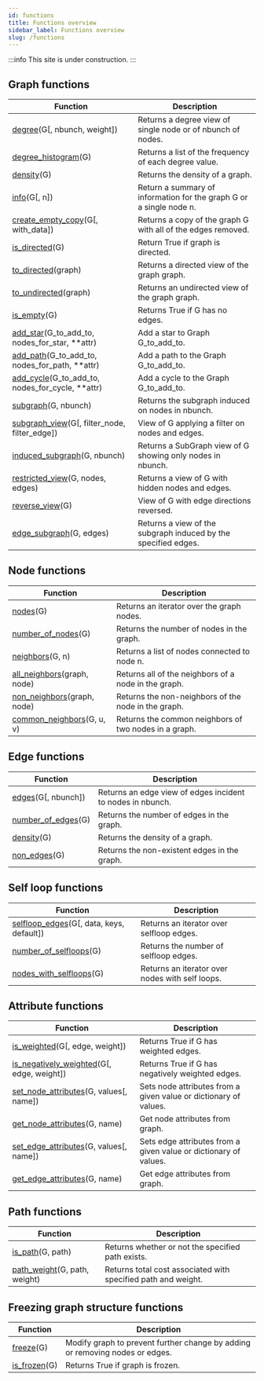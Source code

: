 ```yaml
---
id: functions
title: Functions overview
sidebar_label: Functions overview
slug: /functions
---
```


:::info
This site is under construction.
:::

## Graph functions

| Function | Description |
| -------- | ----------- |
| [degree](https://networkx.org/documentation/stable/reference/generated/networkx.classes.function.degree.html#networkx.classes.function.degree)(G[, nbunch, weight]) | Returns a degree view of single node or of nbunch of nodes.   |
| [degree_histogram](https://networkx.org/documentation/stable/reference/generated/networkx.classes.function.degree_histogram.html#networkx.classes.function.degree_histogram)(G)               | Returns a list of the frequency of each degree value.         |
| [density](https://networkx.org/documentation/stable/reference/generated/networkx.classes.function.density.html#networkx.classes.function.density)(G)                        | Returns the density of a graph. |
| [info](https://networkx.org/documentation/stable/reference/generated/networkx.classes.function.info.html#networkx.classes.function.info)(G[, n])                      | Return a summary of information for the graph G or a single node n. |
| [create_empty_copy](https://networkx.org/documentation/stable/reference/generated/networkx.classes.function.create_empty_copy.html#networkx.classes.function.create_empty_copy)(G[, with_data]) | Returns a copy of the graph G with all of the edges removed. |
| [is_directed](https://networkx.org/documentation/stable/reference/generated/networkx.classes.function.is_directed.html#networkx.classes.function.is_directed)(G)                    | Return True if graph is directed. |
| [to_directed](https://networkx.org/documentation/stable/reference/generated/networkx.classes.function.to_directed.html#networkx.classes.function.to_directed)(graph)                | Returns a directed view of the graph graph. |
| [to_undirected](https://networkx.org/documentation/stable/reference/generated/networkx.classes.function.to_undirected.html#networkx.classes.function.to_undirected)(graph)              | Returns an undirected view of the graph graph. |
| [is_empty](https://networkx.org/documentation/stable/reference/generated/networkx.classes.function.is_empty.html#networkx.classes.function.is_empty)(G) | Returns True if G has no edges. |
| [add_star](https://networkx.org/documentation/stable/reference/generated/networkx.classes.function.add_star.html#networkx.classes.function.add_star)(G_to_add_to, nodes_for_star, **attr) | Add a star to Graph G_to_add_to. |
| [add_path](https://networkx.org/documentation/stable/reference/generated/networkx.classes.function.add_path.html#networkx.classes.function.add_path)(G_to_add_to, nodes_for_path, **attr) | Add a path to the Graph G_to_add_to. |
| [add_cycle](https://networkx.org/documentation/stable/reference/generated/networkx.classes.function.add_cycle.html#networkx.classes.function.add_cycle)(G_to_add_to, nodes_for_cycle, **attr) | Add a cycle to the Graph G_to_add_to. |
| [subgraph](https://networkx.org/documentation/stable/reference/generated/networkx.classes.function.subgraph.html#networkx.classes.function.subgraph)(G, nbunch) | Returns the subgraph induced on nodes in nbunch. |
| [subgraph_view](https://networkx.org/documentation/stable/reference/generated/networkx.classes.function.subgraph_view.html#networkx.classes.function.subgraph_view)(G[, filter_node, filter_edge]) | View of G applying a filter on nodes and edges. |
| [induced_subgraph](https://networkx.org/documentation/stable/reference/generated/networkx.classes.function.induced_subgraph.html#networkx.classes.function.induced_subgraph)(G, nbunch) | Returns a SubGraph view of G showing only nodes in nbunch. |
| [restricted_view](https://networkx.org/documentation/stable/reference/generated/networkx.classes.function.restricted_view.html#networkx.classes.function.restricted_view)(G, nodes, edges) | Returns a view of G with hidden nodes and edges. |
| [reverse_view](https://networkx.org/documentation/stable/reference/generated/networkx.classes.function.reverse_view.html#networkx.classes.function.reverse_view)(G) | View of G with edge directions reversed. |
| [edge_subgraph](https://networkx.org/documentation/stable/reference/generated/networkx.classes.function.edge_subgraph.html#networkx.classes.function.edge_subgraph)(G, edges) | Returns a view of the subgraph induced by the specified edges. |

## Node functions

| Function | Description |
| -------- | ----------- |
| [nodes](https://networkx.org/documentation/stable/reference/generated/networkx.classes.function.nodes.html#networkx.classes.function.nodes)(G) | Returns an iterator over the graph nodes. |
| [number_of_nodes](https://networkx.org/documentation/stable/reference/generated/networkx.classes.function.number_of_nodes.html#networkx.classes.function.number_of_nodes)(G) | Returns the number of nodes in the graph. |
| [neighbors](https://networkx.org/documentation/stable/reference/generated/networkx.classes.function.neighbors.html#networkx.classes.function.neighbors)(G, n) | Returns a list of nodes connected to node n. |
| [all_neighbors](https://networkx.org/documentation/stable/reference/generated/networkx.classes.function.all_neighbors.html#networkx.classes.function.all_neighbors)(graph, node) | Returns all of the neighbors of a node in the graph. |
| [non_neighbors](https://networkx.org/documentation/stable/reference/generated/networkx.classes.function.non_neighbors.html#networkx.classes.function.non_neighbors)(graph, node) | Returns the non-neighbors of the node in the graph. |
| [common_neighbors](https://networkx.org/documentation/stable/reference/generated/networkx.classes.function.common_neighbors.html#networkx.classes.function.common_neighbors)(G, u, v) | Returns the common neighbors of two nodes in a graph. |

## Edge functions

| Function | Description |
| -------- | ----------- |
| [edges](https://networkx.org/documentation/stable/reference/generated/networkx.classes.function.edges.html#networkx.classes.function.edges)(G[, nbunch]) | Returns an edge view of edges incident to nodes in nbunch. |
| [number_of_edges](https://networkx.org/documentation/stable/reference/generated/networkx.classes.function.number_of_edges.html#networkx.classes.function.number_of_edges)(G) | Returns the number of edges in the graph. |
| [density](https://networkx.org/documentation/stable/reference/generated/networkx.classes.function.density.html#networkx.classes.function.density)(G) | Returns the density of a graph. |
| [non_edges](https://networkx.org/documentation/stable/reference/generated/networkx.classes.function.non_edges.html#networkx.classes.function.non_edges)(G) | Returns the non-existent edges in the graph. |

## Self loop functions

| Function | Description |
| -------- | ----------- |
| [selfloop_edges](https://networkx.org/documentation/stable/reference/generated/networkx.classes.function.selfloop_edges.html#networkx.classes.function.selfloop_edges)(G[, data, keys, default]) | Returns an iterator over selfloop edges. |
| [number_of_selfloops](https://networkx.org/documentation/stable/reference/generated/networkx.classes.function.number_of_selfloops.html#networkx.classes.function.number_of_selfloops)(G) | Returns the number of selfloop edges. |
| [nodes_with_selfloops](https://networkx.org/documentation/stable/reference/generated/networkx.classes.function.nodes_with_selfloops.html#networkx.classes.function.nodes_with_selfloops)(G) | Returns an iterator over nodes with self loops. |

## Attribute functions

| Function | Description |
| -------- | ----------- |
| [is_weighted](https://networkx.org/documentation/stable/reference/generated/networkx.classes.function.is_weighted.html#networkx.classes.function.is_weighted)(G[, edge, weight]) | Returns True if G has weighted edges. |
| [is_negatively_weighted](https://networkx.org/documentation/stable/reference/generated/networkx.classes.function.is_negatively_weighted.html#networkx.classes.function.is_negatively_weighted)(G[, edge, weight]) | Returns True if G has negatively weighted edges. |
| [set_node_attributes](https://networkx.org/documentation/stable/reference/generated/networkx.classes.function.get_node_attributes.html#networkx.classes.function.get_node_attributes)(G, values[, name]) | Sets node attributes from a given value or dictionary of values. |
| [get_node_attributes](https://networkx.org/documentation/stable/reference/generated/networkx.classes.function.get_node_attributes.html#networkx.classes.function.get_node_attributes)(G, name) | Get node attributes from graph. |
| [set_edge_attributes](https://networkx.org/documentation/stable/reference/generated/networkx.classes.function.set_edge_attributes.html#networkx.classes.function.set_edge_attributes)(G, values[, name]) | Sets edge attributes from a given value or dictionary of values. |
| [get_edge_attributes](https://networkx.org/documentation/stable/reference/generated/networkx.classes.function.get_edge_attributes.html#networkx.classes.function.get_edge_attributes)(G, name) | Get edge attributes from graph. |

## Path functions

| Function | Description |
| -------- | ----------- |
| [is_path](https://networkx.org/documentation/stable/reference/generated/networkx.classes.function.is_path.html#networkx.classes.function.is_path)(G, path) | Returns whether or not the specified path exists. |
| [path_weight](https://networkx.org/documentation/stable/reference/generated/networkx.classes.function.path_weight.html#networkx.classes.function.path_weight)(G, path, weight) | Returns total cost associated with specified path and weight. |

## Freezing graph structure functions

| Function | Description |
| -------- | ----------- |
| [freeze](https://networkx.org/documentation/stable/reference/generated/networkx.classes.function.freeze.html#networkx.classes.function.freeze)(G) | Modify graph to prevent further change by adding or removing nodes or edges. |
| [is_frozen](https://networkx.org/documentation/stable/reference/generated/networkx.classes.function.is_frozen.html#networkx.classes.function.is_frozen)(G) | Returns True if graph is frozen. |